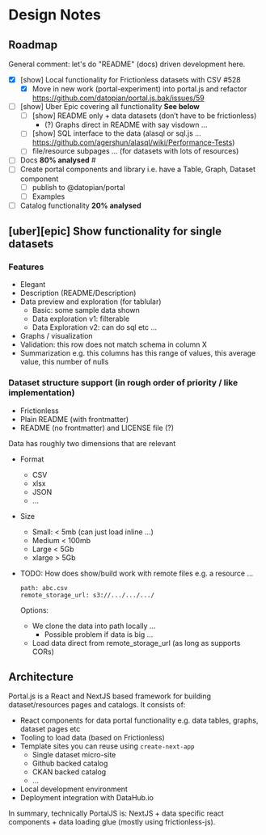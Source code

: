 # Design Notes

## Roadmap

General comment: let's do "README" (docs) driven development here.

* [x] [show] Local functionality for Frictionless datasets with CSV #528
  * [x] Move in new work (portal-experiment) into portal.js and refactor https://github.com/datopian/portal.js.bak/issues/59
* [ ] [show] Uber Epic covering all functionality **See below**
  * [ ] [show] README only + data datasets (don’t have to be frictionless)
    * (?) Graphs direct in README with say visdown …
  * [ ] [show] SQL interface to the data (alasql or sql.js … https://github.com/agershun/alasql/wiki/Performance-Tests)
  * [ ] file/resource subpages ... (for datasets with lots of resources)
* [ ] Docs **80% analysed** #
* [ ] Create portal components and library i.e. have a Table, Graph, Dataset component
  * [ ] publish to @datopian/portal
  * [ ] Examples
* [ ] Catalog functionality **20% analysed**
 
## [uber][epic] Show functionality for single datasets

### Features

* Elegant
* Description (README/Description)
* Data preview and exploration (for tablular)
  * Basic: some sample data shown
  * Data exploration v1: filterable
  * Data Exploration v2: can do sql etc ...
* Graphs / visualization
* Validation: this row does not match schema in column X
* Summarization e.g. this columns has this range of values, this average value, this number of nulls

### Dataset structure support (in rough order of priority / like implementation)

* Frictionless
* Plain README (with frontmatter)
* README (no frontmatter) and LICENSE file (?)

Data has roughly two dimensions that are relevant

* Format
  * CSV
  * xlsx
  * JSON
  * ...
* Size
  * Small: < 5mb (can just load inline ...)
  * Medium < 100mb
  * Large < 5Gb
  * xlarge > 5Gb

* TODO: How does show/build work with remote files e.g. a resource ...

  ```
  path: abc.csv
  remote_storage_url: s3://.../.../.../
  ```

  Options:

  * We clone the data into path locally ...
    * Possible problem if data is big ...
  * Load data direct from remote_storage_url (as long as supports CORs)




## Architecture

Portal.js is a React and NextJS based framework for building dataset/resources pages and catalogs. It consists of:

* React components for data portal functionality e.g. data tables, graphs, dataset pages etc
* Tooling to load data (based on Frictionless)
* Template sites you can reuse using `create-next-app`
  * Single dataset micro-site
  * Github backed catalog
  * CKAN backed catalog
  * ...
* Local development environment
* Deployment integration with DataHub.io

In summary, technically PortalJS is: NextJS + data specific react components + data loading glue (mostly using frictionless-js).
